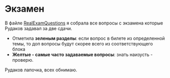 # Экзамен

В файле [RealExamQuestions](RealExamQuestions.pdf) я собрала все вопросы с экзамена которые Рудаков задавал за две сдачи.  
* Отметила **зеленым разделы**: если вопрос в билете из определенной темы, то доп вопросы будут скорее всего из соответствующего блока  
* **Желтые - самые часто задаваемые вопросы**: знать наизусть - проверю. 

Рудаков лапочка, всех обнимаю.
